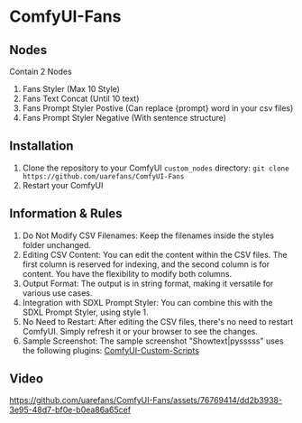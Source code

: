 # ComfyUI-Fans

## Nodes
Contain 2 Nodes
  1. Fans Styler (Max 10 Style)
  2. Fans Text Concat (Until 10 text)
  3. Fans Prompt Styler Postive (Can replace {prompt} word in your csv files)
  4. Fans Prompt Styler Negative (With sentence structure)

## Installation
  1. Clone the repository to your ComfyUI `custom_nodes` directory: `git clone https://github.com/uarefans/ComfyUI-Fans`
  2. Restart your ComfyUI

## Information & Rules
  1. Do Not Modify CSV Filenames: Keep the filenames inside the styles folder unchanged.
  2. Editing CSV Content: You can edit the content within the CSV files. The first column is reserved for indexing, and the second column is for content. You have the flexibility to modify both columns.
  3. Output Format: The output is in string format, making it versatile for various use cases.
  4. Integration with SDXL Prompt Styler: You can combine this with the SDXL Prompt Styler, using style 1.
  5. No Need to Restart: After editing the CSV files, there's no need to restart ComfyUI. Simply refresh it or your browser to see the changes.
  6. Sample Screenshot: The sample screenshot "Showtext|pysssss" uses the following plugins: [ComfyUI-Custom-Scripts](https://github.com/pythongosssss/ComfyUI-Custom-Scripts)

## Video
  https://github.com/uarefans/ComfyUI-Fans/assets/76769414/dd2b3938-3e95-48d7-bf0e-b0ea86a65cef
